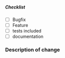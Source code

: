 <!--
Thank you for contributing. Please provide a description to help reviewers. 

For more information about how to contribute please see
* https://github.com/racket/racket/blob/master/.github/CONTRIBUTING.md
* https://docs.racket-lang.org/racket-build-guide/contribute.html

Bug fixes and new features should include tests.
-->

##### Checklist
<!-- Remove items that do not apply. For completed items, change [ ] to [x]. -->

- [ ] Bugfix
- [ ] Feature
- [ ] tests included
- [ ] documentation

### Description of change
<!-- Please provide a description of the change here. -->
